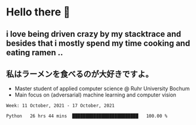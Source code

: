 # Hello there 👋

## i love being driven crazy by my stacktrace and besides that i mostly spend my time cooking and eating ramen ..
## 私はラーメンを食べるのが大好きですよ。

* Master student of applied computer science @ Ruhr University Bochum
* Main focus on (adversarial) machine learning and computer vision

<!--START_SECTION:waka-->
```text
Week: 11 October, 2021 - 17 October, 2021

Python   26 hrs 44 mins  █████████████████████████   100.00 % 
```
<!--END_SECTION:waka-->
